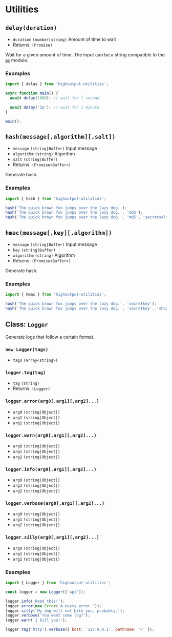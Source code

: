 # Utilities

## `delay(duration)`
* `duration` `(number|string)` Amount of time to wait
* Returns: `(Promise)`

Wait for a given amount of time. The input can be a string compatible to the [`ms`](https://www.npmjs.com/package/ms) module.

### Examples
```javascript
import { delay } from 'highoutput-utilities';

async function main() {
  await delay(1000); // wait for 1 second

  await delay('1m'); // wait for 1 minute
}

main();
```

## `hash(message[,algorithm][,salt])`
* `message` `(string|Buffer)` Input message
* `algorithm` `(string)` Algorithm
* `salt` `(string|Buffer)`
* Returns: `(Promise<Buffer>)`

Generate hash.

### Examples
```javascript
import { hash } from 'highoutput-utilities';

hash('The quick brown fox jumps over the lazy dog.');
hash('The quick brown fox jumps over the lazy dog.', 'md5');
hash('The quick brown fox jumps over the lazy dog.', 'md5', 'secretsalt');
```

## `hmac(message[,key][,algorithm])`
* `message` `(string|Buffer)` Input message
* `key` `(string|Buffer)`
* `algorithm` `(string)` Algorithm
* Returns: `(Promise<Buffer>)`

Generate hash.

### Examples
```javascript
import { hmac } from 'highoutput-utilities';

hash('The quick brown fox jumps over the lazy dog.', 'secretkey');
hash('The quick brown fox jumps over the lazy dog.', 'secretkey', 'sha256');
```

## Class: `Logger`
Generate logs that follow a certain format.

### `new Logger(tags)`
* `tags` `(Array<string>)`

### `logger.tag(tag)`
* `tag` `(string)`
* Returns: `(Logger)`

### `logger.error(arg0[,arg1][,arg2]...)`
* `arg0` `(string|Object|)`
* `arg1` `(string|Object|)`
* `arg2` `(string|Object|)`

### `logger.warn(arg0[,arg1][,arg2]...)`
* `arg0` `(string|Object|)`
* `arg1` `(string|Object|)`
* `arg2` `(string|Object|)`

### `logger.info(arg0[,arg1][,arg2]...)`
* `arg0` `(string|Object|)`
* `arg1` `(string|Object|)`
* `arg2` `(string|Object|)`

### `logger.verbose(arg0[,arg1][,arg2]...)`
* `arg0` `(string|Object|)`
* `arg1` `(string|Object|)`
* `arg2` `(string|Object|)`

### `logger.silly(arg0[,arg1][,arg2]...)`
* `arg0` `(string|Object|)`
* `arg1` `(string|Object|)`
* `arg2` `(string|Object|)`

### Examples
```javascript
import { Logger } from 'highoutput-utilities';

const logger = new Logger(['api']);

logger.info('Read this!');
logger.error(new Error('A nasty error.'));
logger.silly('My dog will not bite you, probably.');
logger.verbose('You want some log?');
logger.warn('I kill you!');

logger.tag('http').verbose({ host: '127.0.0.1', pathname: '/' });
```
